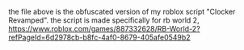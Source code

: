 the file above is the obfuscated version of my roblox script "Clocker Revamped".
the script is made specifically for rb world 2, https://www.roblox.com/games/887332628/RB-World-2?refPageId=6d2978cb-b8fc-4af0-8679-405afe0549b2
